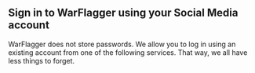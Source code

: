 ## Sign in to WarFlagger using your Social Media account

WarFlagger does not store passwords. We allow you to log in using an existing account from one of the following services. That way, we all have less things to forget.
